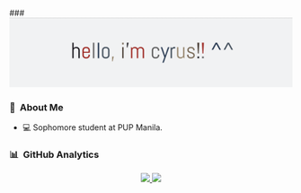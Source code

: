 ###![](/myheader.png)

### 👤 &nbsp;About Me
- 💻 Sophomore student at PUP Manila.

### 📊 &nbsp;GitHub Analytics

<div align="center">
<a href="https://github.com/jancyrusm">
  <img height="210em" src="https://github-readme-stats.vercel.app/api?username=jancyrusm&theme=react&show_icons=true&layout=compact"/>
  <img height="210em" src="https://github-readme-stats.vercel.app/api/top-langs/?username=jancyrusm&theme=react"/>
</a>
</div>

<!---
jancyrusm/jancyrusm is a ✨ special ✨ repository because its `README.md` (this file) appears on your GitHub profile.
You can click the Preview link to take a look at your changes.
--->
